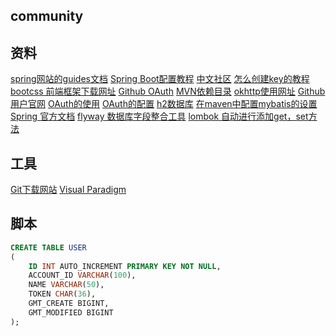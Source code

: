 ## community

## 资料
[spring网站的guides文档](https://spring.io/guides)
[Spring Boot配置教程](https://spring.io/guides/gs/serving-web-content/)
[中文社区](https://elasticsearch.cn/explore)
[怎么创建key的教程](https://developer.github.com/v3/guides/managing-deploy-keys/#deploy-keys)
[bootcss 前端框架下载网址](https://v3.bootcss.com/)
[Github OAuth](https://developer.github.com/apps/building-oauth-apps/creating-an-oauth-app/)
[MVN依赖目录](https://mvnrepository.com/)
[okhttp使用网址](https://square.github.io/okhttp/)
[Github用户官网](https://github.com/)
[OAuth的使用](https://developer.github.com/apps/building-oauth-apps/authorizing-oauth-apps/)
[OAuth的配置](https://developer.github.com/apps/building-oauth-apps/creating-an-oauth-app/)
[h2数据库](http://www.h2database.com/html/quickstart.html)
[在maven中配置mybatis的设置](http://mybatis.org/spring-boot-starter/mybatis-spring-boot-autoconfigure/)
[Spring 官方文档](https://docs.spring.io/spring-boot/docs/2.0.0.RC1/reference/htmlsingle/#boot-features-embedded-database-support)
[flyway 数据库字段整合工具](https://flywaydb.org/)
[lombok 自动进行添加get，set方法](https://projectlombok.org/)

## 工具
[Git下载网站](https://git-scm.com/downloads)
[Visual Paradigm](https://www.visual-paradigm.com)


## 脚本
```sql
CREATE TABLE USER
(
    ID INT AUTO_INCREMENT PRIMARY KEY NOT NULL,
    ACCOUNT_ID VARCHAR(100),
    NAME VARCHAR(50),
    TOKEN CHAR(36),
    GMT_CREATE BIGINT,
    GMT_MODIFIED BIGINT
);
```
